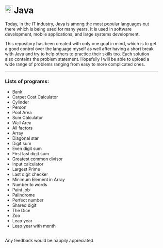 # Java <img align="left" alt="Java" width="26px" src="https://upload.wikimedia.org/wikipedia/en/3/30/Java_programming_language_logo.svg" />

Today, in the IT industry, Java is among the most popular languages out there which is being used for many years.
It is used in software development, mobile applications, and large systems development. 

This repository has been created with only one goal in mind, which is to get a good control over the language myself as well after having a short break with Java and try to help others to practice their skills too.
Each solution also contains the problem statement. Hopefully I will be able to upload a wide range of problems ranging from easy to more complicated ones.
<br />

---
### Lists of programs:
- Bank
- Carpet Cost Calculator
- Cylinder
- Person
- Pool Area
- Sum Calculator
- Wall Area
- All factors
- Array
- Diagonal star
- Digit sum
- Even digit sum
- First last digit sum
- Greatest common divisor
- Input calculator
- Largest Prime
- Last digit checker 
- Minimum Element in Array
- Number to words
- Paint job
- Palindrome 
- Perfect number
- Shared digit 
- The Dice
- Zoo 
- Leap year
- Leap year with month

<br />
Any feedback would be happily appreciated.
